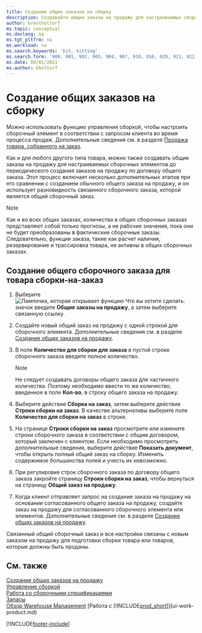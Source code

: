 ```yaml
---
title: Создание общих заказов на сборку
description: Создавайте общие заказы на продажу для настраиваемых сборочных элементов до периодического создания фактических заказов на продажу по договору общего заказа.
author: brentholtorf
ms.topic: conceptual
ms.devlang: na
ms.tgt_pltfrm: na
ms.workload: na
ms.search.keywords: 'kit, kitting'
ms.search.form: '900, 901, 902, 903, 904, 907, 910, 916, 920, 921, 922, 923, 940, 941, 942, 930, 931, 932, 914, 915, 905'
ms.date: 04/01/2021
ms.author: bholtorf
---
```

# Создание общих заказов на сборку

Можно использовать функцию управления сборкой, чтобы настроить сборочный элемент в соответствии с запросом клиента во время процесса продаж. Дополнительные сведения см. в разделе [Продажа товара, собранного на заказ](assembly-how-to-sell-items-assembled-to-order.md).  

 Как и для любого другого типа товара, можно также создавать общие заказы на продажу для настраиваемых сборочных элементов до периодического создания заказов на продажу по договору общего заказа. Этот процесс включает несколько дополнительных этапов при его сравнении с созданием обычного общего заказа на продажу, и он использует разновидность связанного сборочного заказа, которой является общий сборочный заказ.

> [!NOTE]  
>  Как и во всех общих заказах, количества в общих сборочных заказах представляют собой только прогнозы, а не рабочие значения, пока они не будет преобразованы в фактические сборочные заказы. Следовательно, функции заказа, такие как расчет наличия, резервирование и трассировка товара, не активны в общих сборочных заказах.  

## Создание общего сборочного заказа для товара сборки\-на\-заказ  

1. Выберите ![Лампочка, которая открывает функцию Что вы хотите сделать.](media/ui-search/search_small.png "Что вы хотите сделать") значок введите **Общие заказы на продажу**, а затем выберите связанную ссылку.  
2. Создайте новый общий заказ на продажу с одной строкой для сборочного элемента. Дополнительные сведения см. в разделе [Создание общих заказов на продажу](sales-how-to-create-blanket-sales-orders.md).  
3. В поле **Количество для сборки для заказа** в пустой строке сборочного заказа введите полное количество.

    > [!NOTE]  
    >  Не следует создавать договоры общего заказа для частичного количества. Поэтому необходимо ввести то же количество, введенное в поле **Кол-во**, в строку общего заказа на продажу.  

4. Выберите действие **Сборка на заказ**, затем выберите действие **Строки сборки на заказ**. В качестве альтернативы выберите поле **Количество для сборки на заказ** в строке.  
5. На странице **Строки сборки на заказ** просмотрите или измените строки сборочного заказа в соответствии с общим договором, который заключен с клиентом. Если необходимо просмотреть дополнительные сведения, выберите действие **Показать документ**, чтобы открыть полный общий заказ на сборку. Изменить содержимое большинства полей и учесть их невозможно.  
6. При регулировке строк сборочного заказа по договору общего заказа закройте страницу **Строки сборки на заказ**, чтобы вернуться на страницу **Общий заказ на продажу**.  
7. Когда клиент отправляет запрос на создание заказа на продажу на основании согласованного общего заказа на продажу, создайте заказ на продажу для согласованного сборочного элемента или элементов. Дополнительные сведения см. в разделе [Создание общих заказов на продажу](sales-how-to-create-blanket-sales-orders.md).

Связанный общий сборочный заказ и все настройки связаны с новым заказом на продажу для подготовки сборки товара или товаров, которые должны быть проданы.  

## См. также

[Создание общих заказов на продажу](sales-how-to-create-blanket-sales-orders.md)  
[Управление сборкой](assembly-assemble-items.md)  
[Работа со сборочными спецификациями](assembly-how-work-assembly-boms.md)  
[Запасы](inventory-manage-inventory.md)  
[Обзор Warehouse Management](design-details-warehouse-management.md)
[Работа с [!INCLUDE[prod_short](includes/prod_short.md)]](ui-work-product.md)


[!INCLUDE[footer-include](includes/footer-banner.md)]